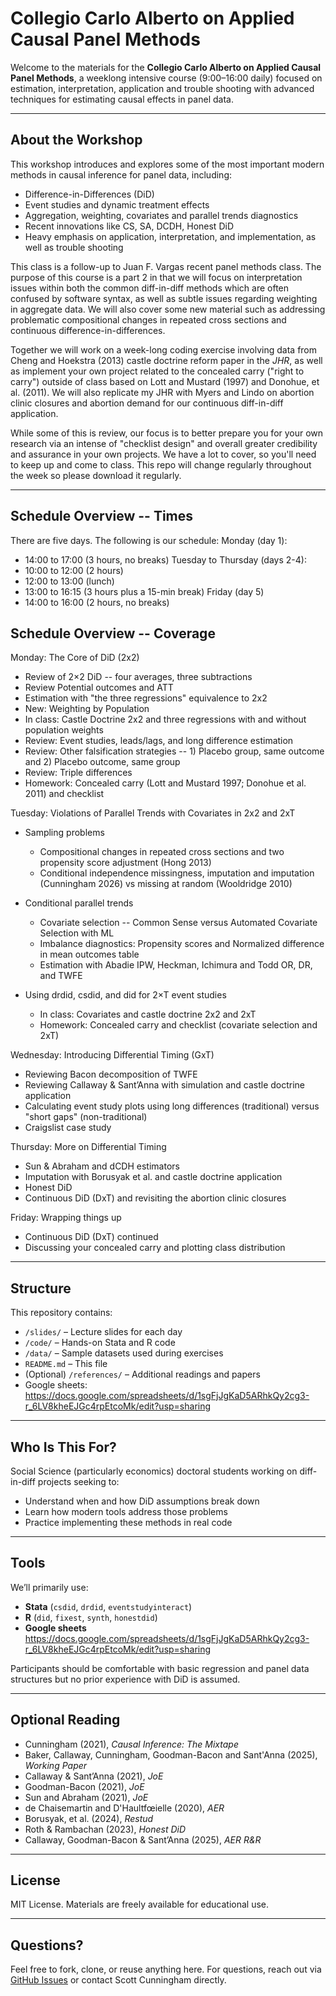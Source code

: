 # Collegio Carlo Alberto on Applied Causal Panel Methods

Welcome to the materials for the **Collegio Carlo Alberto on Applied Causal Panel Methods**, a weeklong intensive course (9:00–16:00 daily) focused on estimation, interpretation, application and trouble shooting with advanced techniques for estimating causal effects in panel data.  

---

## About the Workshop

This workshop introduces and explores some of the most important modern methods in causal inference for panel data, including:

- Difference-in-Differences (DiD)
- Event studies and dynamic treatment effects
- Aggregation, weighting, covariates and parallel trends diagnostics
- Recent innovations like CS, SA, DCDH, Honest DiD
- Heavy emphasis on application, interpretation, and implementation, as well as trouble shooting

This class is a follow-up to Juan F. Vargas recent panel methods class.  The purpose of this course is a part 2 in that we will focus on interpretation issues within both the common diff-in-diff methods which are often confused by software syntax, as well as subtle issues regarding weighting in aggregate data.  We will also cover some new material such as addressing problematic compositional changes in repeated cross sections and continuous difference-in-differences.  

Together we will work on a week-long coding exercise involving data from Cheng and Hoekstra (2013) castle doctrine reform paper in the *JHR*, as well as implement your own project related to the concealed carry ("right to carry") outside of class based on Lott and Mustard (1997) and Donohue, et al. (2011).  We will also replicate my JHR with Myers and Lindo on abortion clinic closures and abortion demand for our continuous diff-in-diff application.

While some of this is review, our focus is to better prepare you for your own research via an intense of "checklist design" and overall greater credibility and assurance in your own projects. We have a lot to cover, so you'll need to keep up and come to class.  This repo will change regularly throughout the week so please download it regularly.

---

## Schedule Overview -- Times

There are five days.  The following is our schedule:
Monday (day 1):
- 14:00 to 17:00 (3 hours, no breaks)
Tuesday to Thursday (days 2-4):
- 10:00 to 12:00 (2 hours)
- 12:00 to 13:00 (lunch)
- 13:00 to 16:15 (3 hours plus a 15-min break)
Friday (day 5)
- 14:00 to 16:00 (2 hours, no breaks)

## Schedule Overview -- Coverage

Monday: The Core of DiD (2x2)
- Review of 2×2 DiD -- four averages, three subtractions
- Review Potential outcomes and ATT 
- Estimation with "the three regressions" equivalence to 2x2
- New: Weighting by Population 
- In class: Castle Doctrine 2x2 and three regressions with and without population weights
- Review: Event studies, leads/lags, and long difference estimation
- Review: Other falsification strategies -- 1) Placebo group, same outcome and 2) Placebo outcome, same group
- Review: Triple differences
- Homework: Concealed carry (Lott and Mustard 1997; Donohue et al. 2011) and checklist

Tuesday: Violations of Parallel Trends with Covariates in 2x2 and 2xT
- Sampling problems
	- Compositional changes in repeated cross sections and two propensity score adjustment (Hong 2013)
	- Conditional independence missingness, imputation and imputation (Cunningham 2026) vs missing at random (Wooldridge 2010)

- Conditional parallel trends 
	- Covariate selection -- Common Sense versus Automated Covariate Selection with ML
	- Imbalance diagnostics: Propensity scores and Normalized difference in mean outcomes table
	- Estimation with Abadie IPW, Heckman, Ichimura and Todd OR, DR, and TWFE
- Using drdid, csdid, and did for 2×T event studies
	- In class: Covariates and castle doctrine 2x2 and 2xT
	- Homework: Concealed carry and checklist (covariate selection and 2xT)


Wednesday: Introducing Differential Timing (GxT)
- Reviewing Bacon decomposition of TWFE
- Reviewing Callaway & Sant’Anna with simulation and castle doctrine application
- Calculating event study plots using long differences (traditional) versus "short gaps" (non-traditional) 
- Craigslist case study

Thursday: More on Differential Timing
- Sun & Abraham and dCDH estimators
- Imputation with Borusyak et al. and castle doctrine application
- Honest DiD
- Continuous DiD (DxT) and revisiting the abortion clinic closures 

Friday: Wrapping things up
- Continuous DiD (DxT) continued
- Discussing your concealed carry and plotting class distribution

---

## Structure

This repository contains:

- `/slides/` – Lecture slides for each day  
- `/code/` – Hands-on Stata and R code  
- `/data/` – Sample datasets used during exercises  
- `README.md` – This file  
- (Optional) `/references/` – Additional readings and papers
- Google sheets: https://docs.google.com/spreadsheets/d/1sgFjJgKaD5ARhkQy2cg3-r_6LV8kheEJGc4rpEtcoMk/edit?usp=sharing


---

## Who Is This For?

Social Science (particularly economics) doctoral students working on diff-in-diff projects seeking to:

- Understand when and how DiD assumptions break down
- Learn how modern tools address those problems
- Practice implementing these methods in real code

---

## Tools

We’ll primarily use:
- **Stata** (`csdid`, `drdid`, `eventstudyinteract`)
- **R** (`did`, `fixest`, `synth`, `honestdid`)
- **Google sheets** https://docs.google.com/spreadsheets/d/1sgFjJgKaD5ARhkQy2cg3-r_6LV8kheEJGc4rpEtcoMk/edit?usp=sharing

Participants should be comfortable with basic regression and panel data structures but no prior experience with DiD is assumed.

---

## Optional Reading

- Cunningham (2021), *Causal Inference: The Mixtape*
- Baker, Callaway, Cunningham, Goodman-Bacon and Sant'Anna (2025), *Working Paper*
- Callaway & Sant’Anna (2021), *JoE*
- Goodman-Bacon (2021), *JoE*
- Sun and Abraham (2021), *JoE*
- de Chaisemartin and D'Haultfœielle (2020), *AER*
- Borusyak, et al. (2024), *Restud*
- Roth & Rambachan (2023), *Honest DiD*
- Callaway, Goodman-Bacon & Sant’Anna (2025), *AER R&R*


---

## License

MIT License. Materials are freely available for educational use.

---

## Questions?

Feel free to fork, clone, or reuse anything here. For questions, reach out via [GitHub Issues](https://github.com/scunning1975/Collegio-Carlo-Alberto/issues) or contact Scott Cunningham directly.
